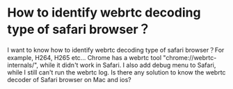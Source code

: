 
# How to identify webrtc decoding type of safari browser？

I want to know how to identify webrtc decoding type of safari browser？For example, H264, H265 etc...
Chrome has a webrtc tool "chrome://webrtc-internals/", while it didn't work in Safari. I also add debug menu to Safari, while I still can't run the webrtc log. Is there any solution to know the webrtc decoder of Safari browser on Mac and ios?

        